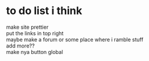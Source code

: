 # to do list i think
make site prettier<br/>
put the links in top right<br/>
maybe make a forum or some place where i ramble stuff<br/>
add more??<br/>
make nya button global